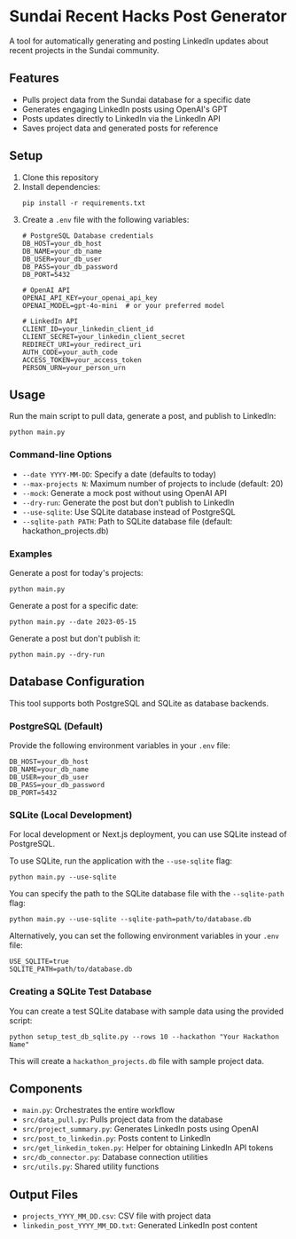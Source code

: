 # Sundai Recent Hacks Post Generator

A tool for automatically generating and posting LinkedIn updates about recent projects in the Sundai community.

## Features

- Pulls project data from the Sundai database for a specific date
- Generates engaging LinkedIn posts using OpenAI's GPT
- Posts updates directly to LinkedIn via the LinkedIn API
- Saves project data and generated posts for reference

## Setup

1. Clone this repository
2. Install dependencies:
   ```
   pip install -r requirements.txt
   ```
3. Create a `.env` file with the following variables:
   ```
   # PostgreSQL Database credentials
   DB_HOST=your_db_host
   DB_NAME=your_db_name
   DB_USER=your_db_user
   DB_PASS=your_db_password
   DB_PORT=5432
   
   # OpenAI API
   OPENAI_API_KEY=your_openai_api_key
   OPENAI_MODEL=gpt-4o-mini  # or your preferred model
   
   # LinkedIn API
   CLIENT_ID=your_linkedin_client_id
   CLIENT_SECRET=your_linkedin_client_secret
   REDIRECT_URI=your_redirect_uri
   AUTH_CODE=your_auth_code
   ACCESS_TOKEN=your_access_token
   PERSON_URN=your_person_urn
   ```

## Usage

Run the main script to pull data, generate a post, and publish to LinkedIn:

```
python main.py
```

### Command-line Options

- `--date YYYY-MM-DD`: Specify a date (defaults to today)
- `--max-projects N`: Maximum number of projects to include (default: 20)
- `--mock`: Generate a mock post without using OpenAI API
- `--dry-run`: Generate the post but don't publish to LinkedIn
- `--use-sqlite`: Use SQLite database instead of PostgreSQL
- `--sqlite-path PATH`: Path to SQLite database file (default: hackathon_projects.db)

### Examples

Generate a post for today's projects:
```
python main.py
```

Generate a post for a specific date:
```
python main.py --date 2023-05-15
```

Generate a post but don't publish it:
```
python main.py --dry-run
```

## Database Configuration

This tool supports both PostgreSQL and SQLite as database backends.

### PostgreSQL (Default)

Provide the following environment variables in your `.env` file:
```
DB_HOST=your_db_host
DB_NAME=your_db_name
DB_USER=your_db_user
DB_PASS=your_db_password
DB_PORT=5432
```

### SQLite (Local Development)

For local development or Next.js deployment, you can use SQLite instead of PostgreSQL.

To use SQLite, run the application with the `--use-sqlite` flag:
```
python main.py --use-sqlite
```

You can specify the path to the SQLite database file with the `--sqlite-path` flag:
```
python main.py --use-sqlite --sqlite-path=path/to/database.db
```

Alternatively, you can set the following environment variables in your `.env` file:
```
USE_SQLITE=true
SQLITE_PATH=path/to/database.db
```

### Creating a SQLite Test Database

You can create a test SQLite database with sample data using the provided script:
```
python setup_test_db_sqlite.py --rows 10 --hackathon "Your Hackathon Name"
```

This will create a `hackathon_projects.db` file with sample project data.

## Components

- `main.py`: Orchestrates the entire workflow
- `src/data_pull.py`: Pulls project data from the database
- `src/project_summary.py`: Generates LinkedIn posts using OpenAI
- `src/post_to_linkedin.py`: Posts content to LinkedIn
- `src/get_linkedin_token.py`: Helper for obtaining LinkedIn API tokens
- `src/db_connector.py`: Database connection utilities
- `src/utils.py`: Shared utility functions

## Output Files

- `projects_YYYY_MM_DD.csv`: CSV file with project data
- `linkedin_post_YYYY_MM_DD.txt`: Generated LinkedIn post content